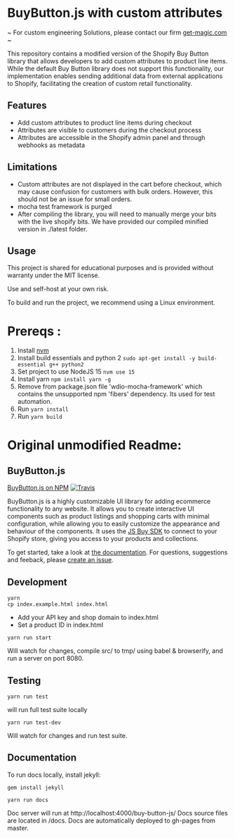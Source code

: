 # BuyButton.js with custom attributes

~ For custom engineering Solutions, please contact our firm [get-magic.com](https://get-magic.com) ~

This repository contains a modified version of the Shopify Buy Button library that allows developers to add custom attributes to product line items. While the default Buy Button library does not support this functionality, our implementation enables sending additional data from external applications to Shopify, facilitating the creation of custom retail functionality.

## Features

- Add custom attributes to product line items during checkout
- Attributes are visible to customers during the checkout process
- Attributes are accessible in the Shopify admin panel and through webhooks as metadata

## Limitations

- Custom attributes are not displayed in the cart before checkout, which may cause confusion for customers with bulk orders. However, this should not be an issue for small orders.
- mocha test framework is purged
- After compiling the library, you will need to manually merge your bits with the live shopify bits. We have provided our compiled minified version in ./latest folder.
## Usage

This project is shared for educational purposes and is provided without warranty under the MIT license. 

Use and self-host at your own risk.

To build and run the project, we recommend using a Linux environment.

# Prereqs : 

1. Install [nvm](https://github.com/nvm-sh/nvm)
2. Install build essentials and python 2 `sudo apt-get install -y build-essential g++ python2`
3. Set project to use NodeJS 15 `nvm use 15`
4. Install yarn `npm install yarn -g`
5. Remove from package.json file  'wdio-mocha-framework' which contains the unsupported npm 'fibers' dependency. Its used for test automation.
6. Run `yarn install`
7. Run `yarn build`


# Original unmodified Readme:
## BuyButton.js

[BuyButton.js on NPM](https://www.npmjs.com/package/@shopify/buy-button-js)
[![Travis](https://travis-ci.com/Shopify/buy-button-js.svg?branch=master)](https://travis-ci.com/Shopify/buy-button-js)

BuyButton.js is a highly customizable UI library for adding ecommerce functionality to any website. It allows you to create interactive UI components such as product listings and shopping carts with minimal configuration, while allowing you to easily customize the appearance and behaviour of the components.
It uses the [JS Buy SDK](http://shopify.github.io/js-buy-sdk/) to connect to your Shopify store, giving you access to your products and collections.

To get started, take a look at [the documentation](http://shopify.github.io/buy-button-js/).
For questions, suggestions and feeback, please <a href="https://github.com/Shopify/buy-button-js/issues">create an issue</a>.

## Development

```
yarn
cp index.example.html index.html
```

* Add your API key and shop domain to index.html
* Set a product ID in index.html

```
yarn run start

```

Will watch for changes, compile src/ to tmp/ using babel & browserify, and run a server on port 8080.

## Testing

```
yarn run test
```

will run full test suite locally

```
yarn run test-dev
```

Will watch for changes and run test suite.

## Documentation

To run docs locally, install jekyll:

```
gem install jekyll
```

```
yarn run docs
```
Doc server will run at http://localhost:4000/buy-button-js/
Docs source files are located in /docs.
Docs are automatically deployed to gh-pages from master.
